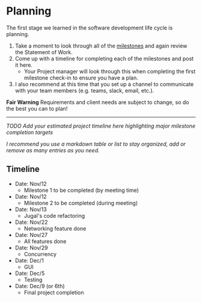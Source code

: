 # Planning

The first stage we learned in the software development life cycle is planning. 

1. Take a moment to look through all of the [milestones](./../) and again review the Statement of Work. 
2. Come up with a timeline for completing each of the milestones and post it here.
	- Your Project manager will look through this when completing the first milestone check-in to ensure you have a plan.
3. I also recommend at this time that you set up a channel to communicate with your team members (e.g. teams, slack, email, etc.).

**Fair Warning** Requirements and client needs are subject to change, so do the best you can to plan!

<hr>

*TODO Add your estimated project timeline here highlighting major milestone completion targets*

*I recommend you use a markdown table or list to stay organized, add or remove as many entries as you need.*


## Timeline

- Date: Nov/12 
	- Milestone 1 to be completed (by meeting time)
- Date: Nov/12 
	- Milestone 2 to be completed (during meeting)
- Date: Nov/13
	- Jugal's code refactoring
- Date: Nov/22
	- Networking feature done
- Date: Nov/27
	- All features done
- Date: Nov/29
	- Concurrency
- Date: Dec/1
	- GUI
- Date: Dec/5
	- Testing
- Date: Dec/9 (or 6th)
	- Final project completion
